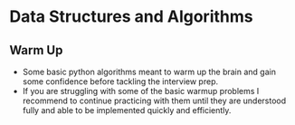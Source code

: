 # Data Structures and Algorithms

## Warm Up

- Some basic python algorithms meant to warm up the brain and gain some confidence before tackling the interview prep.
- If you are struggling with some of the basic warmup problems I recommend to continue practicing with them until they are understood fully and able to be implemented quickly and efficiently.
